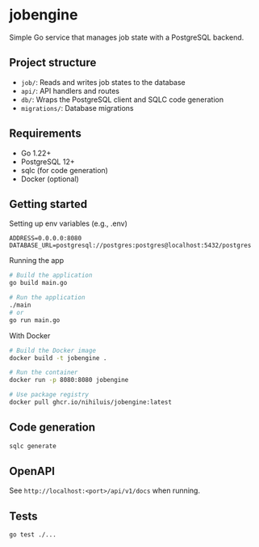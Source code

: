 # jobengine
Simple Go service that manages job state with a PostgreSQL backend.

## Project structure
- `job/`: Reads and writes job states to the database
- `api/`: API handlers and routes
- `db/`: Wraps the PostgreSQL client and SQLC code generation
- `migrations/`: Database migrations

## Requirements
- Go 1.22+
- PostgreSQL 12+
- sqlc (for code generation)
- Docker (optional)

## Getting started
Setting up env variables (e.g., .env)
```
ADDRESS=0.0.0.0:8080
DATABASE_URL=postgresql://postgres:postgres@localhost:5432/postgres
```

Running the app
```bash
# Build the application
go build main.go

# Run the application
./main
# or
go run main.go
```

With Docker
```bash
# Build the Docker image
docker build -t jobengine .

# Run the container
docker run -p 8080:8080 jobengine
```

```bash
# Use package registry
docker pull ghcr.io/nihiluis/jobengine:latest
```

## Code generation
```bash
sqlc generate
```

## OpenAPI
See `http://localhost:<port>/api/v1/docs` when running.

## Tests
```bash
go test ./...
```